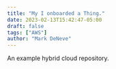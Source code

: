 ```yaml
---
title: "My I onboarded a Thing."
date: 2023-02-13T15:42:47-05:00
draft: false
tags: ["AWS"]
author: "Mark DeNeve"
---
```


An example hybrid cloud repository.
